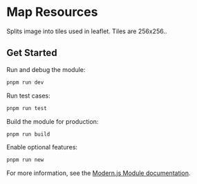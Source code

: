 # Map Resources
Splits image into tiles used in leaflet.
Tiles are 256x256..

## Get Started

Run and debug the module:

```bash
pnpm run dev
```

Run test cases:

```bash
pnpm run test
```

Build the module for production:

```bash
pnpm run build
```

Enable optional features:

```bash
pnpm run new
```


For more information, see the [Modern.js Module documentation](https://modernjs.dev/module-tools/en).
